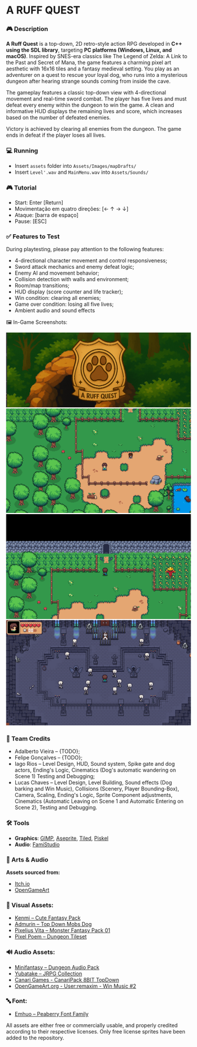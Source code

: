 # A RUFF QUEST

### 🎮 Description

**A Ruff Quest** is a top-down, 2D retro-style action RPG developed in **C++ using the SDL library**, targeting **PC platforms (Windows, Linux, and macOS)**. Inspired by SNES-era classics like The Legend of Zelda: A Link to the Past and Secret of Mana, the game features a charming pixel art aesthetic with 16x16 tiles and a fantasy medieval setting.
You play as an adventurer on a quest to rescue your loyal dog, who runs into a mysterious dungeon after hearing strange sounds coming from inside the cave.

The gameplay features a classic top-down view with 4-directional movement and real-time sword combat. The player has five lives and must defeat every enemy within the dungeon to win the game. A clean and informative HUD displays the remaining lives and score, which increases based on the number of defeated enemies.

Victory is achieved by clearing all enemies from the dungeon. The game ends in defeat if the player loses all lives.

### 💻 Running
- Insert `assets` folder into `Assets/Images/mapDrafts/`
- Insert `Level'.wav` and `MainMenu.wav` into `Assets/Sounds/`
  
### 🎮 Tutorial
- Start: Enter [Return]
- Movimentação em quatro direções: [← ↑ → ↓]
- Ataque: [barra de espaço]
- Pause: [ESC]

### ✅ Features to Test
During playtesting, please pay attention to the following features:
- 4-directional character movement and control responsiveness;
- Sword attack mechanics and enemy defeat logic;
- Enemy AI and movement behavior;
- Collision detection with walls and environment;
- Room/map transitions;
- HUD display (score counter and life tracker);
- Win condition: clearing all enemies;
- Game over condition: losing all five lives;
- Ambient audio and sound effects

🖼️ In-Game Screenshots:

[![Title](https://raw.githubusercontent.com/LucasGChaves/DCC192_TP_Final/dev/Assets/Demo/title.png "Title")](https://github.com/LucasGChaves/DCC192_TP_Final)
[![intro](https://raw.githubusercontent.com/LucasGChaves/DCC192_TP_Final/dev/Assets/Demo/intro.png "intro")](https://github.com/LucasGChaves/DCC192_TP_Final)
[![caveEntrance](https://raw.githubusercontent.com/LucasGChaves/DCC192_TP_Final/dev/Assets/Demo/caveEntrance.png "caveEntrance")](https://github.com/LucasGChaves/DCC192_TP_Final)
[![dungeonStage](https://raw.githubusercontent.com/LucasGChaves/DCC192_TP_Final/dev/Assets/Demo/dungeonStage.png "dungeonStage")](https://github.com/LucasGChaves/DCC192_TP_Final)

### 👥 Team Credits
- Adalberto Vieira – {TODO};
- Felipe Gonçalves – {TODO};
- Iago Rios – Level Design, HUD, Sound system, Spike gate and dog actors, Ending's Logic, Cinematics (Dog's automatic wandering on Scene 1) Testing and Debugging;
- Lucas Chaves – Level Design, Level Building, Sound effects (Dog barking and Win Music), Collisions (Scenery, Player Bounding-Box), Camera, Scaling, Ending's Logic, Sprite Component adjustments, Cinematics (Automatic Leaving on Scene 1 and Automatic Entering on Scene 2), Testing and Debugging.

### 🛠️ Tools
- **Graphics**: [GIMP](https://www.gimp.org/), [Aseprite](https://www.aseprite.org/), [Tiled](https://www.mapeditor.org/), [Piskel](https://www.piskelapp.com/)  
- **Audio**: [FamiStudio](https://famistudio.org/)

### 🎨 Arts & Audio
**Assets sourced from:**
- [Itch.io](https://itch.io)
- [OpenGameArt](https://opengameart.org)

### 🎨 Visual Assets:
- [Kenmi – Cute Fantasy Pack](https://kenmi-art.itch.io/)
- [Admurin – Top Down Mobs Dog](https://admurin.itch.io/top-down-mobs-dog)
- [Pixelius Vita – Monster Fantasy Pack 01](https://pixelius-vita.itch.io/free-asset-pack-01)
- [Pixel Poem – Dungeon Tileset](https://pixel-poem.itch.io/dungeon-assetpuck)

### 🔊 Audio Assets:
- [Minifantasy – Dungeon Audio Pack](https://leohpaz.itch.io/minifantasy-dungeon-sfx-pack)
- [Yubatake – JRPG Collection](https://opengameart.org/content/jrpg-collection)
- [Canari Games - CanariPack 8BIT TopDown](https://canarigames.itch.io/canaripack-8bit-topdown)
- [OpenGameArt.org - User:remaxim - Win Music #2](https://opengameart.org/content/win-music-2)
  
### 🔤 Font:
- [Emhuo – Peaberry Font Family](https://emhuo.itch.io/peaberry-pixel-font)

All assets are either free or commercially usable, and properly credited according to their respective licenses. Only free license sprites have been added to the repository.
